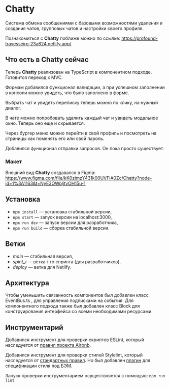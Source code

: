 # Chatty

Система обмена сообщениями с базовыми возможностями удаления и создания чатов, групповых чатов и настройки своего профиля.

Познакомиться с __Chatty__ поближе можно по ссылке:
https://profound-travesseiro-23a824.netlify.app/


## Что есть в Chatty сейчас
Теперь __Chatty__ реализован на TypeScript в компонентном подходе. Готовится переход к MVC.

Формам добавился функционал валидации, а при успешном заполнении в консоли можно увидеть, что было заполнено в форме.

Выбрать чат и увидеть переписку теперь можно по клику, на нужный диалог.

В чате можно попробовать удалить каждый чат и увидеть модальное окно. Теперь оно еще и скрывается.

Через бургер меню можно перейти в свой профиль и посмотреть на страницы как поменять его или свой пароль.

Добавился функционал отправки запросов. Он пока просто существует.

### Макет

Внешний вид __Chatty__ создавался в Figma:
https://www.figma.com/file/kK0zimzY431k00UVFiA0Zc/Chatty?node-id=1%3A1163&t=NyE3OWpljtvOH15u-1

## Установка
- `npm install`   — установка стабильной версии,
- `npm start`     — запуск версии на localhost:3000,
- `npm run dev`   — запуск версии для разработчика,
- `npm run build` — сборка стабильной версии.

## Ветки
- _main_    — стабильная версия,
- _spint_i_ — ветка i-го спринта (для разработчиков),
- _deploy_  — ветка для Netlify.

## Архитектура
Чтобы уменьшить связанность компонентов был добавлен класс EventBus.ts , для управления подписками на события.
Для компонентного подхода также был добавлен класс Block для конструирования интерфейса со всеми необходимами ресурсами.

## Инструментарий
Добавился инструмент для проверки скриптов ESLint, который наследуется от [правил проекта Airbnb](https://github.com/airbnb/javascript/tree/master/packages/eslint-config-airbnb).

Добавился инструмент для проверки стилей Stylelint, который наследуется от [стандартных правил](https://github.com/stylelint/stylelint-config-standard).
Но был добавлен [плагин](https://github.com/simonsmith/stylelint-selector-bem-pattern) для спецификации стиля под БЭМ.

Запуск проверки инструментарием осуществляется с помощью:
`npm run lint`
